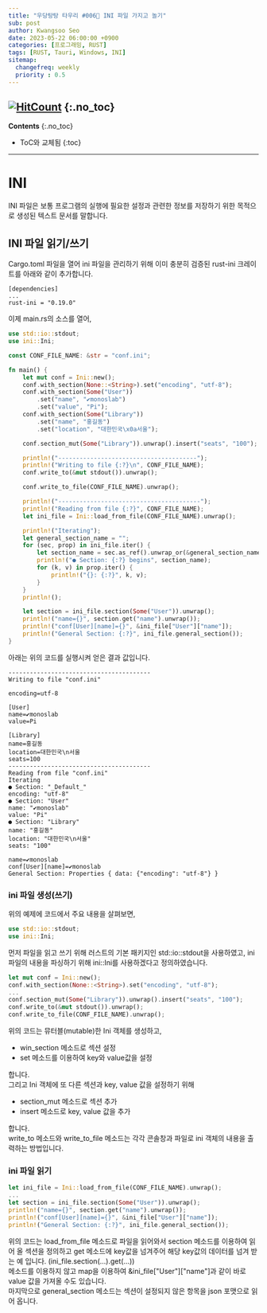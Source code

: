 ```yaml
---
title: "우당탕탕 타우리 #006💬 INI 파일 가지고 놀기"
sub: post
author: Kwangsoo Seo
date: 2023-05-22 06:00:00 +0900
categories: [프로그래밍, RUST]
tags: [RUST, Tauri, Windows, INI]
sitemap:
  changefreq: weekly
  priority : 0.5
---
```

[![HitCount](https://hits.dwyl.com/MonosLab/post32.svg?style=flat-square&show=unique)](http://hits.dwyl.com/MonosLab/post32)
{:.no_toc}
---
**Contents**
{:.no_toc}

* ToC와 교체됨
{:toc}  

---
# INI 
INI 파일은 보통 프로그램의 실행에 필요한 설정과 관련한 정보를 저장하기 위한 목적으로 생성된 텍스트 문서를 말합니다.

## INI 파일 읽기/쓰기
Cargo.toml 파일을 열어 ini 파일을 관리하기 위해 이미 충분히 검증된 rust-ini 크레이트를 아래와 같이 추가합니다.
```
[dependencies]
...
rust-ini = "0.19.0"
```
이제 main.rs의 소스를 열어,
```rust
use std::io::stdout;
use ini::Ini;

const CONF_FILE_NAME: &str = "conf.ini";

fn main() {
    let mut conf = Ini::new();
    conf.with_section(None::<String>).set("encoding", "utf-8");
    conf.with_section(Some("User"))
        .set("name", "✔monoslab")
        .set("value", "Pi");
    conf.with_section(Some("Library"))
        .set("name", "홍길동")
        .set("location", "대한민국\x0a서울");

    conf.section_mut(Some("Library")).unwrap().insert("seats", "100");

    println!("---------------------------------------");
    println!("Writing to file {:?}\n", CONF_FILE_NAME);
    conf.write_to(&mut stdout()).unwrap();

    conf.write_to_file(CONF_FILE_NAME).unwrap();

    println!("----------------------------------------");
    println!("Reading from file {:?}", CONF_FILE_NAME);
    let ini_file = Ini::load_from_file(CONF_FILE_NAME).unwrap();

    println!("Iterating");
    let general_section_name = "";
    for (sec, prop) in ini_file.iter() {
        let section_name = sec.as_ref().unwrap_or(&general_section_name);
        println!("● Section: {:?} begins", section_name);
        for (k, v) in prop.iter() {
            println!("{}: {:?}", k, v);
        }
    }
    println!();

    let section = ini_file.section(Some("User")).unwrap();
    println!("name={}", section.get("name").unwrap());
    println!("conf[User][name]={}", &ini_file["User"]["name"]);
    println!("General Section: {:?}", ini_file.general_section());
}
```
아래는 위의 코드를 실행시켜 얻은 결과 값입니다.
```
----------------------------------------
Writing to file "conf.ini"

encoding=utf-8

[User]
name=✔monoslab
value=Pi

[Library]
name=홍길동
location=대한민국\n서울
seats=100
----------------------------------------
Reading from file "conf.ini"
Iterating
● Section: "_Default_"
encoding: "utf-8"
● Section: "User"
name: "✔monoslab"
value: "Pi"
● Section: "Library"
name: "홍길동"
location: "대한민국\n서울"
seats: "100"

name=✔monoslab
conf[User][name]=✔monoslab
General Section: Properties { data: {"encoding": "utf-8"} }
```

### ini 파일 생성(쓰기)   
위의 예제에 코드에서 주요 내용을 살펴보면,
```rust
use std::io::stdout;
use ini::Ini;
```
먼저 파일을 읽고 쓰기 위해 러스트의 기본 패키지인 std::io::stdout을 사용하였고, ini 파일의 내용을 파싱하기 위해 ini::Ini를 사용하겠다고 정의하였습니다.

```rust
let mut conf = Ini::new();
conf.with_section(None::<String>).set("encoding", "utf-8");
...
conf.section_mut(Some("Library")).unwrap().insert("seats", "100");
conf.write_to(&mut stdout()).unwrap();
conf.write_to_file(CONF_FILE_NAME).unwrap();
```
위의 코드는 
뮤터블(mutable)한 Ini 객체를 생성하고, 
* win_section 메소드로 섹션 설정
* set 메소드를 이용하여 key와 value값을 설정

합니다.   
그리고 Ini 객체에 또 다른 섹션과 key, value 값을 설정하기 위해

* section_mut 메소드로 섹션 추가
* insert 메소드로 key, value 값을 추가

합니다.   
write_to 메소드와 write_to_file 메소드는 각각 콘솔창과 파일로 ini 객체의 내용을 출력하는 방법입니다.

### ini 파일 읽기  
```rust
let ini_file = Ini::load_from_file(CONF_FILE_NAME).unwrap();
...
let section = ini_file.section(Some("User")).unwrap();
println!("name={}", section.get("name").unwrap());
println!("conf[User][name]={}", &ini_file["User"]["name"]);
println!("General Section: {:?}", ini_file.general_section());
```
위의 코드는 load_from_file 메소드로 파일을 읽어와서 section 메소드를 이용하여 읽어 올 섹션을 정의하고 get 메소드에 key값을 넘겨주어 해당 key값의 데이터를 넘겨 받는 예 입니다. (ini_file.section(...).get(...))   
메소드를 이용하지 않고 map을 이용하여 &ini_file["User"]["name"]과 같이 바로 value 값을 가져올 수도 있습니다.   
마지막으로 general_section 메소드는 섹션이 설정되지 않은 항목을 json 포맷으로 읽어 옵니다.   

